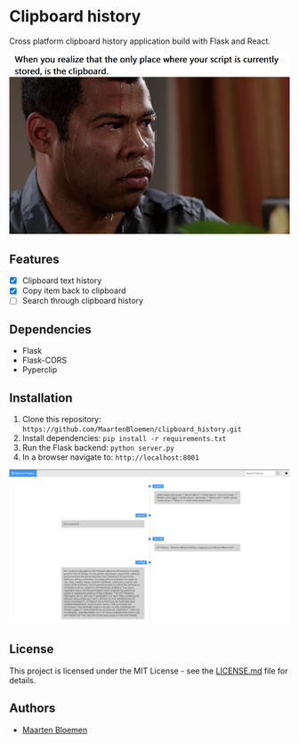 # Clipboard history

Cross platform clipboard history application build with Flask and React.

![sweating](github_images/sweating.png)

## Features
- [x] Clipboard text history
- [x] Copy item back to clipboard
- [ ] Search through clipboard history

## Dependencies
* Flask
* Flask-CORS
* Pyperclip

## Installation
1. Clone this repository: `https://github.com/MaartenBloemen/clipboard_history.git`
2. Install dependencies: `pip install -r requirements.txt`
3. Run the Flask backend: `python server.py`
4. In a browser navigate to: `http://localhost:8001`

![Application screenshot](github_images/application-screenshot-1.0.0.png)

## License
This project is licensed under the MIT License - see the [LICENSE.md](LICENSE.md)  file for details.

## Authors
* [Maarten Bloemen](https://github.com/MaartenBloemen) 